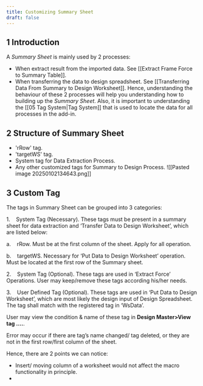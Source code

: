 ```yaml
---
title: Customizing Summary Sheet
draft: false
---
```


## 1	Introduction
A *Summary Sheet* is mainly used by 2 processes:
- When extract result from the imported data. See [[Extract Frame Force to Summary Table]].
- When transferring the data to design spreadsheet. See [[Transferring Data From Summary to Design Worksheet]].
Hence, understanding the behaviour of these 2 processes will help you understanding how to building up the *Summary Sheet*. Also, it is important to understanding the [[05 Tag System|Tag System]] that is used to locate the data for all processes in the add-in.
## 2	Structure of Summary Sheet
- 'rRow' tag.
- 'targetWS' tag.
- System tag for Data Extraction Process.
- Any other customized tags for Summary to Design Process.
![[Pasted image 20250102134643.png]]
## 3	Custom Tag
The tags in Summary Sheet can be grouped into 3 categories:

1.    System Tag (Necessary). These tags must be present in a summary sheet for data extraction and ‘Transfer Data to Design Worksheet’, which are listed below:

a.    rRow. Must be at the first column of the sheet. Apply for all operation.


b.    targetWS. Necessary for ‘Put Data to Design Worksheet’ operation. Must be located at the first row of the Summary sheet.

2.    System Tag (Optional). These tags are used in ‘Extract Force’ Operations. User may keep/remove these tags according his/her needs.

3.    User Defined Tag (Optional). These tags are used in ‘Put Data to Design Worksheet’, which are most likely the design input of Design Spreadsheet. The tag shall match with the registered tag in ‘WsData’.

User may view the condition & name of these tag in **Design Master>View tag ….**.

Error may occur if there are tag’s name changed/ tag deleted, or they are not in the first row/first column of the sheet.

Hence, there are 2 points we can notice:
- Insert/ moving column of a worksheet would not affect the macro functionality in principle.
- 